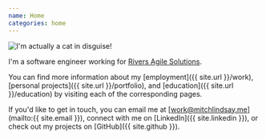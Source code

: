 ```yaml
---
name: Home
categories: home
---
```


<img src="{{ site.url }}/{{ site.picture }}" alt="I'm actually a cat in disguise!" class="img-rounded">

I'm a software engineer working for [Rivers Agile Solutions](http://riversagile.com/).

You can find more information about my [employment]({{ site.url }}/work),
[personal projects]({{ site.url }}/portfolio), and [education]({{ site.url }}/education) by
visiting each of the corresponding pages.

If you'd like to get in touch, you can email me at [work@mitchlindsay.me](mailto:{{ site.email }}),
connect with me on [LinkedIn]({{ site.linkedin }}), or check out my projects on [GitHub]({{ site.github }}).
